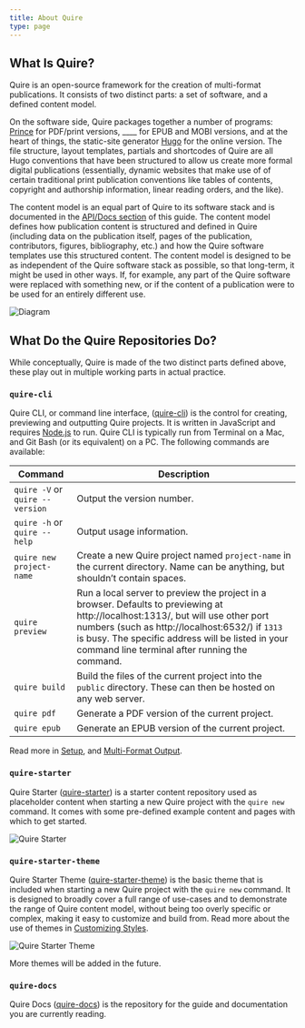 ```yaml
---
title: About Quire
type: page
---
```


## What Is Quire?

Quire is an open-source framework for the creation of multi-format publications. It consists of two distinct parts: a set of software, and a defined content model.

On the software side, Quire packages together a number of programs: [Prince](http://www.princexml.com/) for PDF/print versions, ____ for EPUB and MOBI versions, and at the heart of things, the static-site generator [Hugo](https://gohugo.io/) for the online version. The file structure, layout templates, partials and shortcodes of Quire are all Hugo conventions that have been structured to allow us create more formal digital publications (essentially, dynamic websites that make use of of certain traditional print publication conventions like tables of contents, copyright and authorship information, linear reading orders, and the like).

The content model is an equal part of Quire to its software stack and is documented in the [API/Docs section](../api-docs) of this guide. The content model defines how publication content is structured and defined in Quire (including data on the publication itself, pages of the publication, contributors, figures, bibliography, etc.) and how the Quire software templates use this structured content. The content model is designed to be as independent of the Quire software stack as possible, so that long-term, it might be used in other ways. If, for example, any part of the Quire software were replaced with something new, or if the content of a publication were to be used for an entirely different use.

![Diagram](diagram.jpg)

## What Do the Quire Repositories Do?

While conceptually, Quire is made of the two distinct parts defined above, these play out in multiple working parts in actual practice.

### `quire-cli`

Quire CLI, or command line interface, ([quire-cli](https://github.com/gettypubs/quire-starter)) is the control for creating, previewing and outputting Quire projects. It is written in JavaScript and requires [Node.js](https://nodejs.org) to run. Quire CLI is typically run from Terminal on a Mac, and Git Bash (or its equivalent) on a PC. The following commands are available:

| Command | Description |
| -------------- | -------------- |
| `quire -V` or `quire --version` | Output the version number. |
| `quire -h` or `quire --help` | Output usage information. |
| `quire new project-name` | Create a new Quire project named `project-name` in the current directory. Name can be anything, but shouldn’t contain spaces. |
| `quire preview` | Run a local server to preview the project in a browser. Defaults to previewing at http://localhost:1313/, but will use other port numbers (such as http://localhost:6532/) if `1313` is busy. The specific address will be listed in your command line terminal after running the command. |
| `quire build` | Build the files of the current project into the `public` directory. These can then be hosted on any web server. |
| `quire pdf` | Generate a PDF version of the current project. |
| `quire epub` | Generate an EPUB version of the current project. |

Read more in [Setup](content/guide/setup.md), and [Multi-Format Output](content/guide/output.md).

### `quire-starter`

Quire Starter ([quire-starter](https://github.com/gettypubs/quire-starter)) is a starter content repository used as placeholder content when starting a new Quire project with the `quire new` command. It comes with some pre-defined example content and pages with which to get started.

![Quire Starter](images/quire_starter.png)

### `quire-starter-theme`

Quire Starter Theme ([quire-starter-theme](https://github.com/gettypubs/quire-starter)) is the basic theme that is included when starting a new Quire project with the `quire new` command. It is designed to broadly cover a full range of use-cases and to demonstrate the range of Quire content model, without being too overly specific or complex, making it easy to customize and build from. Read more about the use of themes in [Customizing Styles](content/guide/styles.md).

![Quire Starter Theme](images/quire_starter_theme.png)

More themes will be added in the future.

### `quire-docs`

Quire Docs ([quire-docs](https://github.com/gettypubs/quire-starter)) is the repository for the guide and documentation you are currently reading.
